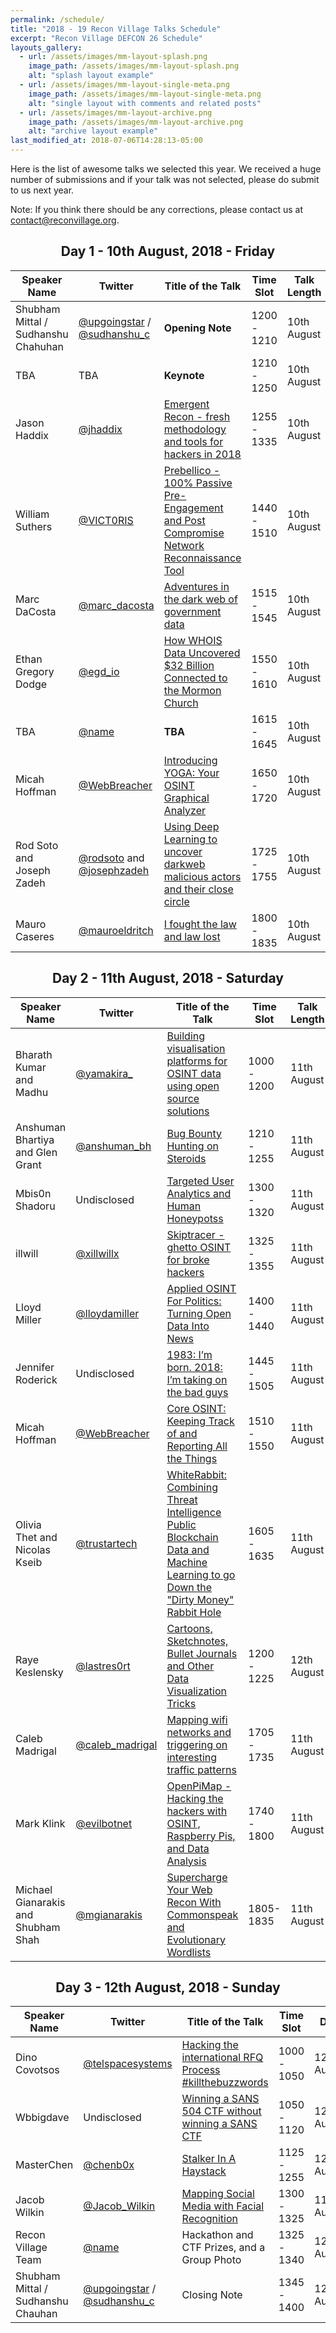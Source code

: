 ```yaml
---
permalink: /schedule/
title: "2018 - 19 Recon Village Talks Schedule"
excerpt: "Recon Village DEFCON 26 Schedule"
layouts_gallery:
  - url: /assets/images/mm-layout-splash.png
    image_path: /assets/images/mm-layout-splash.png
    alt: "splash layout example"
  - url: /assets/images/mm-layout-single-meta.png
    image_path: /assets/images/mm-layout-single-meta.png
    alt: "single layout with comments and related posts"
  - url: /assets/images/mm-layout-archive.png
    image_path: /assets/images/mm-layout-archive.png
    alt: "archive layout example"
last_modified_at: 2018-07-06T14:28:13-05:00
---
```

Here is the list of awesome talks we selected this year. We received a huge number of submissions and if your talk was not selected, please do submit to us next year. 

Note: If you think there should be any corrections, please contact us at [contact@reconvillage.org](mailto:contact@reconvillage.org). 
<center> <h2>Day 1 - 10th August, 2018 - Friday</h2> </center>

| Speaker Name  |  Twitter  |  Title of the Talk  |  Time Slot  |  Talk Length  |  Type  |
| ------------- |  -------  |  -----------------  |  ---------  |  -----------  |  ----  |
| Shubham Mittal / Sudhanshu Chahuhan | [@upgoingstar](https://twitter.com/upgoingstar) / [@sudhanshu_c](https://twitter.com/sudhanshu_c) | **Opening Note** | 1200 - 1210 | 10th August | 10 Minutes | Opening Note| 
| TBA | TBA | **Keynote** | 1210 - 1250 | 10th August | 40 Minutes | Keynote| 
| Jason Haddix | [@jhaddix](https://twitter.com/jhaddix) | [Emergent Recon - fresh methodology and tools for hackers in 2018](http://reconvillage.org/talks-2018/#emergent-recon---fresh-methodology-and-tools-for-hackers-in-2018---jason-haddix) | 1255 - 1335 | 10th August | 40 Minutes | Comprehensive| 
| William Suthers | [@VICT0RIS](https://twitter.com/VICT0RIS) | [Prebellico - 100% Passive Pre-Engagement and Post Compromise Network Reconnaissance Tool](http://reconvillage.org/talks-2018/#prebellico---100-passive-pre-engagement-and-post-compromise-network-reconnaissance-tool---william-suthers) | 1440 - 1510 | 10th August | 30 Minutes | Live Demo| 
| Marc DaCosta | [@marc_dacosta](https://twitter.com/marc_dacosta) | [Adventures in the dark web of government data](http://reconvillage.org/talks-2018/#adventures-in-the-dark-web-of-government-data---marc-dacosta) | 1515 - 1545 | 10th August | 30 Minutes | Comprehensive| 
| Ethan Gregory Dodge | [@egd_io](https://twitter.com/egd_io) | [How WHOIS Data Uncovered $32 Billion Connected to the Mormon Church](http://reconvillage.org/talks-2018/#how-whois-data-uncovered-32-billion-connected-to-the-mormon-church---ethan-dodge) | 1550 - 1610 | 10th August | 20 Minutes | Lightening| 
| TBA | [@name](https://twitter.com/name) | **TBA** | 1615 - 1645 | 10th August | 30 Minutes | TBA| 
| Micah Hoffman | [@WebBreacher](https://twitter.com/WebBreacher) | [Introducing YOGA: Your OSINT Graphical Analyzer](http://reconvillage.org/talks-2018/#introducing-yoga-your-osint-graphical-analyzer---micah-hoffman) | 1650 - 1720 | 10th August | 30 Minutes | Live Demo| 
| Rod Soto and Joseph Zadeh| [@rodsoto](https://twitter.com/rodsoto) and [@josephzadeh](https://twitter.com/josephzadeh) | [Using Deep Learning to uncover darkweb malicious actors and their close circle](http://reconvillage.org/talks-2018/#using-deep-learning-to-uncover-darkweb-malicious-actors-and-their-close-circle----rod-soto-and-josephzadeh)  | 1725 - 1755 | 10th August | 30 Minutes | Comprehensive| 
| Mauro Caseres | [@mauroeldritch](https://twitter.com/mauroeldritch) | [I fought the law and law lost](http://reconvillage.org/talks-2018/#i-fought-the-law-and-law-lost---mauro-caseres) | 1800 - 1835 | 10th August | 35 Minutes | Comprehensive | 

<center> <h2>Day 2 - 11th August, 2018 - Saturday</h2> </center>

| Speaker Name  |  Twitter  |  Title of the Talk  |  Time Slot  |  Talk Length  |  Type  |
| ------------- |  -------  |  -----------------  |  ---------  |  -----------  |  ----  |
| Bharath Kumar and Madhu | [@yamakira_](https://twitter.com/yamakira_) | [Building visualisation platforms for OSINT data using open source solutions](http://reconvillage.org/talks-2018/#building-visualisation-platforms-for-osint-data-using-open-source-solutions---bharath-kumar-and-madhu-akula) | 1000 - 1200 | 11th August | 120 Minutes | Workshop
| Anshuman Bhartiya and Glen Grant| [@anshuman_bh](https://twitter.com/anshuman_bh)| [Bug Bounty Hunting on Steroids](http://reconvillage.org/talks-2018/#bug-bounty-hunting-on-steroids---anshuman-bhartiya-and-glenn-devalias-grant) | 1210 - 1255 | 11th August | 45 Minutes | Comprehensive
| Mbis0n Shadoru | Undisclosed | [Targeted User Analytics and Human Honeypotss](http://reconvillage.org/talks-2018/#targeted-user-analytics-and-human-honeypotss---mbis0n-shador-not-a-real-name) | 1300 - 1320 | 11th August | 20 Minutes | Lightening
illwill | [@xillwillx](https://twitter.com/xillwillx) | [Skiptracer - ghetto OSINT for broke hackers](http://reconvillage.org/talks-2018/#skiptracer---ghetto-osint-for-broke-hackers---illwill) | 1325 - 1355 | 11th August | 30 Minutes | Live Demo
| Lloyd Miller | [@lloydamiller](https://twitter.com/lloydamiller) | [Applied OSINT For Politics: Turning Open Data Into News](http://reconvillage.org/talks-2018/#applied-osint-for-politics-turning-open-data-into-news---lloyd-miller) | 1400 - 1440 | 11th August | 40 Minutes | Comprehensive
| Jennifer Roderick | Undisclosed | [1983: I’m born. 2018: I’m taking on the bad guys](http://reconvillage.org/talks-2018/#1983-im-born-2018-im-taking-on-the-bad-guys---jennifer-roderick) | 1445 - 1505 | 11th August | 20 Minutes | Lightening
| Micah Hoffman | [@WebBreacher](https://twitter.com/WebBreacher) | [Core OSINT: Keeping Track of and Reporting All the Things](http://reconvillage.org/talks-2018/#core-osint-keeping-track-of-and-reporting-all-the-things---micah-hoffman) | 1510 - 1550 | 11th August | 40 Minutes | Comprehensive
| Olivia Thet and Nicolas Kseib | [@trustartech](https://twitter.com/trustartech) | [WhiteRabbit: Combining Threat Intelligence Public Blockchain Data and Machine Learning to go Down the "Dirty Money" Rabbit Hole](http://reconvillage.org/talks-2018/#whiterabbit-combining-threat-intelligence-public-blockchain-data-and-machine-learning-to-go-down-the-dirty-money-rabbit-hole---olivia-thet-and-nicolas-kseib) | 1605 - 1635 | 11th August | 30 Minutes | Live Demo
| Raye Keslensky | [@lastres0rt](https://twitter.com/lastres0rt) | [Cartoons, Sketchnotes, Bullet Journals and Other Data Visualization Tricks](http://reconvillage.org/talks-2018/#cartoons-sketchnotes-bullet-journals-and-other-data-visualization-tricks---raye-keslensky) | 1200 - 1225 | 12th August |  20 Minutes | Lightening
| Caleb Madrigal | [@caleb_madrigal](https://twitter.com/caleb_madrigal) | [Mapping wifi networks and triggering on interesting traffic patterns](http://reconvillage.org/talks-2018/#mapping-wifi-networks-and-triggering-on-interesting-traffic-patterns---caleb-madrigal) | 1705 - 1735 | 11th August | 30 Minutes | Comprehensive
| Mark Klink | [@evilbotnet](https://twitter.com/evilbotnet) | [OpenPiMap - Hacking the hackers with OSINT, Raspberry Pis, and Data Analysis](http://reconvillage.org/talks-2018/#openpimap---hacking-the-hackers-with-osint-raspberry-pis-and-data-analysis---mark-klink) | 1740 - 1800 | 11th August | 20 Minutes | Lightening
| Michael Gianarakis and Shubham Shah | [@mgianarakis](https://twitter.com/mgianarakis) | [Supercharge Your Web Recon With Commonspeak and Evolutionary Wordlists](http://reconvillage.org/talks-2018/#supercharge-your-web-recon-with-commonspeak-and-evolutionary-wordlists---michael-gianarakis-and-shubham-shah) | 1805- 1835 | 11th August | 30 Minutes | Comprehensive|

<center> <h2>Day 3 - 12th August, 2018 - Sunday</h2> </center>

| Speaker Name  |  Twitter  |  Title of the Talk  |  Time Slot  | Date | Talk Length  |  Type  |
| ------------- |  -------  |  -----------------  |  ---------  | ---- | -----------  |  ----  |
| Dino Covotsos | [@telspacesystems](https://twitter.com/telspacesystems) | [Hacking the international RFQ Process #killthebuzzwords](http://reconvillage.org/talks-2018/#hacking-the-international-rfq-process-killthebuzzwords---dino-covotsos) | 1000 - 1050 | 12th August | 45 Minutes | Comprehensive
| Wbbigdave | Undisclosed | [Winning a SANS 504 CTF without winning a SANS CTF](http://reconvillage.org/talks-2018/#winning-a-sans-504-ctf-without-winning-a-sans-ctf---wbbigdave) | 1050 - 1120 | 12th August | 30 Minutes | Live Demo
| MasterChen | [@chenb0x](https://twitter.com/chenb0x) | [Stalker In A Haystack](http://reconvillage.org/talks-2018/#stalker-in-a-haystack---masterchen) | 1125 - 1255 | 12th August | 30 Minutes | Comprehensive
| Jacob Wilkin | [@Jacob_Wilkin](https://twitter.com/Jacob_Wilkin) | [Mapping Social Media with Facial Recognition](http://reconvillage.org/talks-2018/#mapping-social-media-with-facial-recognition---jacob-wilkin) | 1300 - 1325 | 11th August | 20 Minutes | Lightening
| Recon Village Team | [@name](https://twitter.com/name) | Hackathon and CTF Prizes, and a Group Photo | 1325 - 1340 | 12th August | 15 Minutes | Hackathon and CTF Prizes
| Shubham Mittal / Sudhanshu Chauhan | [@upgoingstar](https://twitter.com/upgoingstar) / [@sudhanshu_c](https://twitter.com/sudhanshu_c) | Closing Note | 1345 - 1400 | 12th August | 15th Minutes | Closing Note | 


